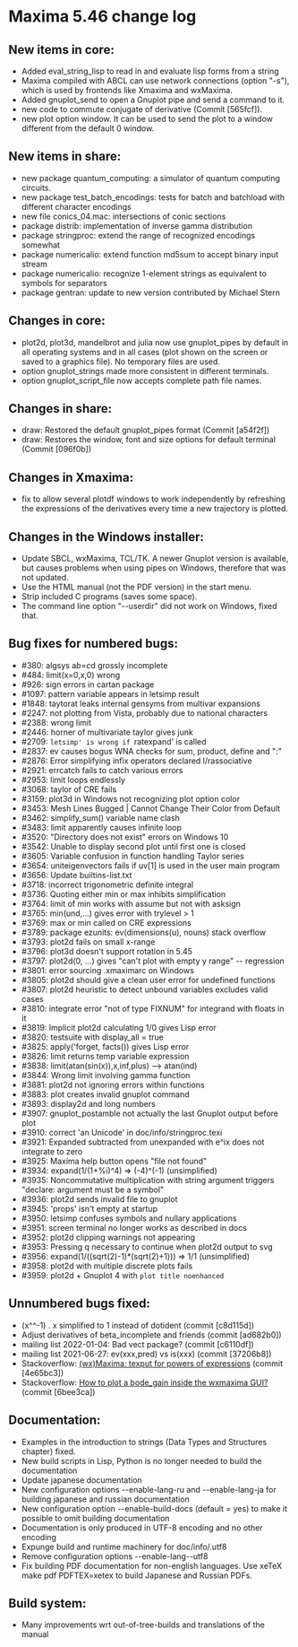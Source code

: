 Maxima 5.46 change log
===========================

New items in core:
------------------
 * Added eval_string_lisp to read in and evaluate lisp forms from a string
 * Maxima compiled with ABCL can use network connections (option "-s"),
   which is used by frontends like Xmaxima and wxMaxima.
 * Added gnuplot_send to open a Gnuplot pipe and send a command to it.
 * new code to commute conjugate of derivative (Commit [565fcf]).
 * new plot option window. It can be used to send the plot to a window
   different from the default 0 window.

New items in share:
-------------------
 * new package quantum_computing: a simulator of quantum computing
   circuits.
 * new package test_batch_encodings: tests for batch and batchload with different character encodings
 * new file conics_04.mac: intersections of conic sections
 * package distrib: implementation of inverse gamma distribution
 * package stringproc: extend the range of recognized encodings somewhat
 * package numericalio: extend function md5sum to accept binary input stream
 * package numericalio: recognize 1-element strings as equivalent to symbols for separators
 * package gentran: update to new version contributed by Michael Stern

Changes in core:
----------------
 * plot2d, plot3d, mandelbrot and julia now use gnuplot_pipes by default
   in all operating systems and in all cases (plot shown on the screen or
   saved to a graphics file). No temporary files are used.
 * option gnuplot_strings made more consistent in different terminals.
 * option gnuplot_script_file now accepts complete path file names.

Changes in share:
-----------------
 * draw: Restored the default gnuplot_pipes format (Commit [a54f2f])
 * draw: Restores the window, font and size options for default
   terminal (Commit [096f0b])

Changes in Xmaxima:
-------------------
 * fix to allow several plotdf windows to work independently by refreshing
   the expressions of the derivatives every time a new trajectory is plotted.

Changes in the Windows installer:
---------------------------------
 * Update SBCL, wxMaxima, TCL/TK.
   A newer Gnuplot version is available, but causes problems when using
   pipes on Windows, therefore that was not updated.
 * Use the HTML manual (not the PDF version) in the start menu.
 * Strip included C programs (saves some space).
 * The command line option "--userdir" did not work on Windows, fixed that.

Bug fixes for numbered bugs:
----------------------------
 * \#380: algsys a*b=c*d grossly incomplete
 * \#484: limit(x=0,x,0) wrong
 * \#926: sign errors in cartan package
 * \#1097: pattern variable appears in letsimp result
 * \#1848: taytorat leaks internal gensyms from multivar expansions
 * \#2247: not plotting from Vista, probably due to national characters
 * \#2388: wrong limit
 * \#2446: horner of multivariate taylor gives junk
 * \#2709: `letsimp' is wrong if `ratexpand' is called
 * \#2837: ev causes bogus WNA checks for sum, product, define and ":"
 * \#2876: Error simplifying infix operators declared l/rassociative
 * \#2921: errcatch fails to catch various errors
 * \#2953: limit loops endlessly
 * \#3068: taylor of CRE fails
 * \#3159: plot3d in Windows not recognizing plot option color
 * \#3453: Mesh Lines Bugged | Cannot Change Their Color from Default
 * \#3462: simplify_sum() variable name clash
 * \#3483: limit apparently causes infinite loop
 * \#3520: "Directory does not exist" errors on Windows 10
 * \#3542: Unable to display second plot until first one is closed
 * \#3605: Variable confusion in function handling Taylor series
 * \#3654: uniteigenvectors fails if uv[1] is used in the user main program
 * \#3656: Update builtins-list.txt
 * \#3718: incorrect trigonometric definite integral
 * \#3736: Quoting either min or max inhibits simplification
 * \#3764: limit of min works with assume but not with asksign
 * \#3765: min(und,...) gives error with trylevel > 1
 * \#3769: max or min called on CRE expressions
 * \#3789: package ezunits: ev(dimensions(u), nouns) stack overflow
 * \#3793: plot2d fails on small x-range
 * \#3796: plot3d doesn't support rotation in 5.45
 * \#3797: plot2d(0, ...) gives "can't plot with empty y range" -- regression
 * \#3801: error sourcing .xmaximarc on Windows
 * \#3805: plot2d should give a clean user error for undefined functions
 * \#3807: plot2d heuristic to detect unbound variables excludes valid cases
 * \#3810: integrate error "not of type FIXNUM" for integrand with floats in it
 * \#3819: Implicit plot2d calculating 1/0 gives Lisp error
 * \#3820: testsuite with display_all = true
 * \#3825: apply('forget, facts()) gives Lisp error
 * \#3826: limit returns temp variable expression
 * \#3838: limit(atan(sin(x)),x,inf,plus) --> atan(ind)
 * \#3844: Wrong limit involving gamma function
 * \#3881: plot2d not ignoring errors within functions
 * \#3883: plot creates invalid gnuplot command
 * \#3893: display2d and long numbers
 * \#3907: gnuplot_postamble not actually the last Gnuplot output before plot
 * \#3910: correct 'an Unicode' in doc/info/stringproc.texi
 * \#3921: Expanded subtracted from unexpanded with e^ix does not integrate to zero
 * \#3925: Maxima help button opens "file not found"
 * \#3934: expand(1/(1+%i)^4) => (-4)^(-1) (unsimplified)
 * \#3935: Noncommutative multiplication with string argument triggers "declare: argument must be a symbol"
 * \#3936: plot2d sends invalid file to gnuplot
 * \#3945: 'props' isn't empty at startup
 * \#3950: letsimp confuses symbols and nullary applications
 * \#3951: screen terminal no longer works as described in docs
 * \#3952: plot2d clipping warnings not appearing
 * \#3953: Pressing q necessary to continue when plot2d output to svg
 * \#3956: expand(1/((sqrt(2)-1)*(sqrt(2)+1))) => 1/1 (unsimplified)
 * \#3958: plot2d with multiple discrete plots fails
 * \#3959: plot2d + Gnuplot 4 with `plot title noenhanced`

Unnumbered bugs fixed:
---------------------
 * (x^^-1) . x simplified to 1 instead of dotident (commit [c8d115d])
 * Adjust derivatives of beta_incomplete and friends (commit [ad682b0])
 * mailing list 2022-01-04: Bad vect package? (commit [c6110df])
 * mailing list 2021-06-27: ev(xxx,pred) vs is(xxx) (commit [37206b8])
 * Stackoverflow: [(wx)Maxima: texput for powers of expressions](https://stackoverflow.com/questions/66056058/wxmaxima-texput-for-powers-of-expressions) (commit [4e65bc3])
 * Stackoverflow: [How to plot a bode_gain inside the wxmaxima GUI?](https://stackoverflow.com/questions/70102803/how-to-plot-a-bode-gain-inside-the-wxmaxima-gui) (commit [6bee3ca])

Documentation:
--------------
 * Examples in the introduction to strings (Data Types and Structures chapter)
   fixed.
 * New build scripts in Lisp, Python is no longer needed to build the documentation
 * Update japanese documentation
 * New configuration options --enable-lang-ru and --enable-lang-ja for building
   japanese and russian documentation
 * New configuration option --enable-build-docs (default = yes) to make it
   possible to omit building documentation
 * Documentation is only produced in UTF-8 encoding and no other encoding
 * Expunge build and runtime machinery for doc/info/<lang>.utf8
 * Remove configuration options --enable-lang-<lang>-utf8
 * Fix building PDF documentation for non-english languages. Use xeTeX
   make pdf PDFTEX=xetex
   to build Japanese and Russian PDFs.

Build system:
-------------
 * Many improvements wrt out-of-tree-builds and translations of the manual
